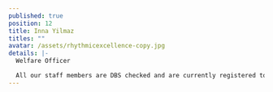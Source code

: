 ```yaml
---
published: true
position: 12
title: Inna Yilmaz
titles: ""
avatar: /assets/rhythmicexcellence-copy.jpg
details: |-
  Welfare Officer

  All our staff members are DBS checked and are currently registered to the BG.
---
```

